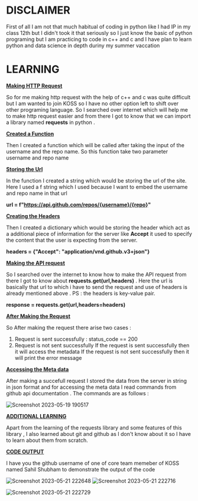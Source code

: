 # DISCLAIMER
First of all I am not that much habitual of coding in python like I had IP in my class 12th but I didn't took it that seriously so I just know the basic of python programing but I am practicing to code in c++ and c and I have plan to learn python and data science in depth duriny my summer vaccation

# LEARNING 
**<ins>Making HTTP Request</ins>**

So for me making http request with the help of c++ and c was quite difficult but I am wanted to join KOSS so I have no other option left to shift over other programing language. So I searched over internet which will help me to make http request easier and from there I got to know that we can import a library named **requests** in python . 

**<ins>Created a Function</ins>**

Then I created a function which will be called after taking the input of the username and the repo name. So this function take two parameter username and repo name  

**<ins>Storing the Url</ins>** 

In the function I created a string which would be storing the url of the site. Here I used a f string which I used because I want to embed the username and repo name in that url

**url = f"https://api.github.com/repos/{username}/{repo}"**

**<ins>Creating the Headers</ins>**

Then I created a dictionary which would be storing the header which act as a additional piece of information for the server like **Accept** it used to specify the content that the user is expecting from the server.

**headers = {"Accept": "application/vnd.github.v3+json"}**

**<ins>Making the API request</ins>**

So I searched over the internet to know how to make the API request from there I got to know about **requests.get(url,headers)** . Here the url is basically that url to which i have to send the request and use of headers is already mentioned above . PS : the headers is key-value pair.

**response = requests.get(url,headers=headers)**

**<ins>After Making the Request</ins>** 

So After making the request there arise two cases :
1) Request is sent successfully : status_code == 200
2) Request is not sent successfully 
If the request is sent successfully then it will access the metadata
If the request is not sent successfully then it will print the error message

**<ins>Accessing the Meta data</ins>**

After making a succefull request I stored the data from the server in string in json format and for accessing the meta data I read commands from github api documentation . 
The commands are as follows : 


![Screenshot 2023-05-19 190517](https://github.com/Garvit1721/Code-of-task/assets/128980420/71664ac7-79a9-4211-94ce-70a9ff595fc3)

**<ins>ADDITIONAL LEARNING</ins>**

Apart from the learning of the requests library and some features of this library , I also learned about git and github as I don't know about it so I have to learn about them from scratch.

**<ins>CODE OUTPUT</ins>**

 I have you the github username of one of core team memeber of KOSS named Sahil Shubham to demonstrate the output of the code
  
![Screenshot 2023-05-21 222648](https://github.com/Garvit1721/Code-of-task/assets/128980420/84f02150-1f51-4753-bf34-aeb943d05cfc)           ![Screenshot 2023-05-21 222716](https://github.com/Garvit1721/Code-of-task/assets/128980420/24540c49-c8c6-4931-ad5e-e5248a308cf0)

  ![Screenshot 2023-05-21 222729](https://github.com/Garvit1721/Code-of-task/assets/128980420/b60ad30a-e41e-44d5-a20b-16fa062caf3b)



